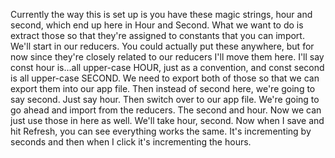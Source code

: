 Currently the way this is set up is you have these magic strings, hour and second, which end up here in Hour and Second. What we want to do is extract those so that they're assigned to constants that you can import.
We'll start in our reducers. You could actually put these anywhere, but for now since they're closely related to our reducers I'll move them here. I'll say const hour is...all upper-case HOUR, just as a convention, and const second is all upper-case SECOND. We need to export both of those so that we can export them into our app file.
Then instead of second here, we're going to say second. Just say hour. Then switch over to our app file. We're going to go ahead and import from the reducers. The second and hour. Now we can just use those in here as well. We'll take hour, second. Now when I save and hit Refresh, you can see everything works the same. It's incrementing by seconds and then when I click it's incrementing the hours.